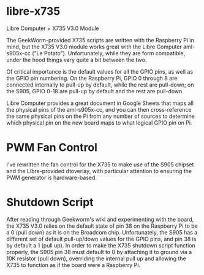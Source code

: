 # libre-x735
Libre Computer + X735 V3.0 Module

The GeekWorm-provided X735 scripts are written with the Raspberry Pi in mind, but the X735 V3.0 module works great with the Libre Computer aml-s905x-cc ("Le Potato"). Unfortunately, while they are form compatible, under the hood things vary quite a bit between the two. 

Of critical importance is the default values for all the GPIO pins, as well as the GPIO pin numbering.  On the Raspberry Pi, GPIO 0 through 8 are connected internally to pull-up by default, while the rest are pull-down; on the S905, GPIO 0-18 are pull-up by default and the rest are pull-down. 

Libre Computer provides a great document in Google Sheets that maps all the physical pins of the aml-s905x-cc, and you can then cross-reference the same physical pins on the Pi from any number of sources to determine which physical pin on the new board maps to what logical GPIO pin on Pi.

# PWM Fan Control

I've rewritten the fan control for the X735 to make use of the S905 chipset and the Libre-provided dtoverlay, with particular attention to ensuring the PWM generator is hardware-based.

# Shutdown Script

After reading through Geekworm's wiki and experimenting with the board, the X735 V3.0 relies on the default state of pin 38 on the Raspberry Pi to be a 0 (pull down) as it is on the Broadcom chip.  Unfortunately, the S905 has a different set of default pull-up/down values for the GPIO pins, and pin 38 is by default a 1 (pull up).  In order to make the X735 shutdown script function properly, the S905 pin 38 must default to 0 by attaching it to ground via a 10K resistor (pull down), overriding the internal pull up and allowing the X735 to function as if the board were a Raspberry Pi.
